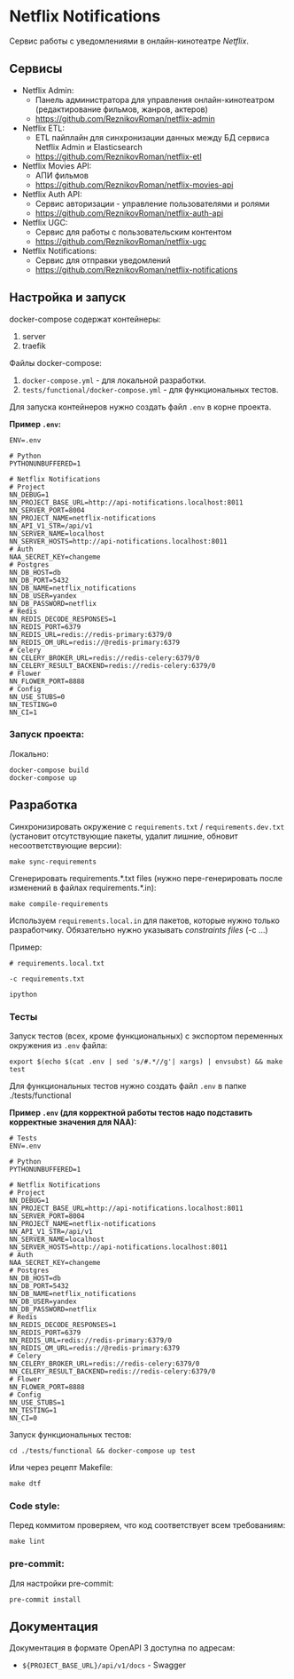 # Netflix Notifications
Сервис работы с уведомлениями в онлайн-кинотеатре _Netflix_.

## Сервисы
- Netflix Admin:
  - Панель администратора для управления онлайн-кинотеатром (редактирование фильмов, жанров, актеров)
  - https://github.com/ReznikovRoman/netflix-admin
- Netflix ETL:
  - ETL пайплайн для синхронизации данных между БД сервиса Netflix Admin и Elasticsearch
  - https://github.com/ReznikovRoman/netflix-etl
- Netflix Movies API:
  - АПИ фильмов
  - https://github.com/ReznikovRoman/netflix-movies-api
- Netflix Auth API:
  - Сервис авторизации - управление пользователями и ролями
  - https://github.com/ReznikovRoman/netflix-auth-api
- Netflix UGC:
  - Сервис для работы с пользовательским контентом
  - https://github.com/ReznikovRoman/netflix-ugc
- Netflix Notifications:
  - Сервис для отправки уведомлений
  - https://github.com/ReznikovRoman/netflix-notifications

## Настройка и запуск
docker-compose содержат контейнеры:
 1. server
 2. traefik

Файлы docker-compose:
 1. `docker-compose.yml` - для локальной разработки.
 2. `tests/functional/docker-compose.yml` - для функциональных тестов.

Для запуска контейнеров нужно создать файл `.env` в корне проекта.

**Пример `.env`:**

```dotenv
ENV=.env

# Python
PYTHONUNBUFFERED=1

# Netflix Notifications
# Project
NN_DEBUG=1
NN_PROJECT_BASE_URL=http://api-notifications.localhost:8011
NN_SERVER_PORT=8004
NN_PROJECT_NAME=netflix-notifications
NN_API_V1_STR=/api/v1
NN_SERVER_NAME=localhost
NN_SERVER_HOSTS=http://api-notifications.localhost:8011
# Auth
NAA_SECRET_KEY=changeme
# Postgres
NN_DB_HOST=db
NN_DB_PORT=5432
NN_DB_NAME=netflix_notifications
NN_DB_USER=yandex
NN_DB_PASSWORD=netflix
# Redis
NN_REDIS_DECODE_RESPONSES=1
NN_REDIS_PORT=6379
NN_REDIS_URL=redis://redis-primary:6379/0
NN_REDIS_OM_URL=redis://@redis-primary:6379
# Celery
NN_CELERY_BROKER_URL=redis://redis-celery:6379/0
NN_CELERY_RESULT_BACKEND=redis://redis-celery:6379/0
# Flower
NN_FLOWER_PORT=8888
# Config
NN_USE_STUBS=0
NN_TESTING=0
NN_CI=1
```

### Запуск проекта:

Локально:
```shell
docker-compose build
docker-compose up
```

## Разработка
Синхронизировать окружение с `requirements.txt` / `requirements.dev.txt` (установит отсутствующие пакеты, удалит лишние, обновит несоответствующие версии):
```shell
make sync-requirements
```

Сгенерировать requirements.\*.txt files (нужно пере-генерировать после изменений в файлах requirements.\*.in):
```shell
make compile-requirements
```

Используем `requirements.local.in` для пакетов, которые нужно только разработчику. Обязательно нужно указывать _constraints files_ (-c ...)

Пример:
```shell
# requirements.local.txt

-c requirements.txt

ipython
```

### Тесты
Запуск тестов (всех, кроме функциональных) с экспортом переменных окружения из `.env` файла:
```shell
export $(echo $(cat .env | sed 's/#.*//g'| xargs) | envsubst) && make test
```

Для функциональных тестов нужно создать файл `.env` в папке ./tests/functional

**Пример `.env` (для корректной работы тестов надо подставить корректные значения для NAA):**
```dotenv
# Tests
ENV=.env

# Python
PYTHONUNBUFFERED=1

# Netflix Notifications
# Project
NN_DEBUG=1
NN_PROJECT_BASE_URL=http://api-notifications.localhost:8011
NN_SERVER_PORT=8004
NN_PROJECT_NAME=netflix-notifications
NN_API_V1_STR=/api/v1
NN_SERVER_NAME=localhost
NN_SERVER_HOSTS=http://api-notifications.localhost:8011
# Auth
NAA_SECRET_KEY=changeme
# Postgres
NN_DB_HOST=db
NN_DB_PORT=5432
NN_DB_NAME=netflix_notifications
NN_DB_USER=yandex
NN_DB_PASSWORD=netflix
# Redis
NN_REDIS_DECODE_RESPONSES=1
NN_REDIS_PORT=6379
NN_REDIS_URL=redis://redis-primary:6379/0
NN_REDIS_OM_URL=redis://@redis-primary:6379
# Celery
NN_CELERY_BROKER_URL=redis://redis-celery:6379/0
NN_CELERY_RESULT_BACKEND=redis://redis-celery:6379/0
# Flower
NN_FLOWER_PORT=8888
# Config
NN_USE_STUBS=1
NN_TESTING=1
NN_CI=0
```

Запуск функциональных тестов:
```shell
cd ./tests/functional && docker-compose up test
```

Или через рецепт Makefile:
```shell
make dtf
```

### Code style:
Перед коммитом проверяем, что код соответствует всем требованиям:

```shell
make lint
```

### pre-commit:
Для настройки pre-commit:
```shell
pre-commit install
```

## Документация
Документация в формате OpenAPI 3 доступна по адресам:
- `${PROJECT_BASE_URL}/api/v1/docs` - Swagger
